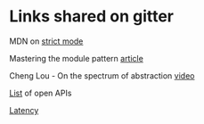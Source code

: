 # Links shared on gitter

MDN on [strict mode](https://developer.mozilla.org/en/docs/Web/JavaScript/Reference/Strict_mode)

Mastering the module pattern [article](https://toddmotto.com/mastering-the-module-pattern/)

Cheng Lou - On the spectrum of abstraction [video](https://www.youtube.com/watch?v=mVVNJKv9esE&feature=youtu.be)

[List](https://github.com/toddmotto/public-apis) of open APIs

[Latency](https://gist.github.com/hellerbarde/2843375)

